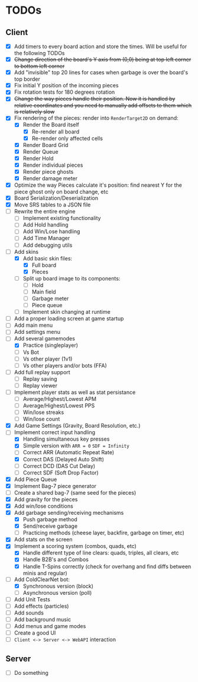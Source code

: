 # TODOs

## Client

 - [x] Add timers to every board action and store the times. Will be useful for the following TODOs
 - [x] ~~Change direction of the board's Y axis from (0,0) being at top left corner to bottom left corner~~
 - [x] Add "invisible" top 20 lines for cases when garbage is over the board's top border
 - [x] Fix initial Y position of the incoming pieces
 - [x] Fix rotation tests for 180 degrees rotation
 - [x] ~~Change the way pieces handle their position. Now it is handled by relative coordinates and you need to manually add offsets to them which is relatively slow~~
 - [x] Fix rendering of the pieces: render into `RenderTarget2D` on demand:
	- [x] Render the Board itself
    	- [x] Re-render all board
    	- [x] Re-render only affected cells
	- [x] Render Board Grid
	- [x] Render Queue
	- [x] Render Hold
	- [x] Render individual pieces
	- [x] Render piece ghosts
	- [x] Render damage meter
 - [x] Optimize the way Pieces calculate it's position: find nearest Y for the piece ghost only on board change, etc
 - [x] Board Serialization/Deserialization
 - [x] Move SRS tables to a JSON file
 - [ ] Rewrite the entire engine
	- [ ] Implement existing functionality
	- [ ] Add Hold handling
	- [ ] Add Win/Lose handling
	- [ ] Add Time Manager
	- [ ] Add debugging utils
 - [ ] Add skins
	- [x] Add basic skin files:
		- [x] Full board
		- [x] Pieces
	- [ ] Split up board image to its components:
		- [ ] Hold
		- [ ] Main field
		- [ ] Garbage meter
		- [ ] Piece queue
	- [ ] Implement skin changing at runtime
 - [ ] Add a proper loading screen at game startup
 - [ ] Add main menu
 - [ ] Add settings menu
 - [ ] Add several gamemodes
	- [x] Practice (singleplayer)
	- [ ] Vs Bot
	- [ ] Vs other player (1v1)
	- [ ] Vs other players and/or bots (FFA)
 - [ ] Add full replay support
	- [ ] Replay saving
	- [ ] Replay viewer
 - [ ] Implement player stats as well as stat persistance
	- [ ] Average/Highest/Lowest APM
	- [ ] Average/Highest/Lowest PPS
	- [ ] Win/lose streaks
	- [ ] Win/lose count
 - [x] Add Game Settings (Gravity, Board Resolution, etc.)
 - [ ] Implement correct input handling
   - [x] Handling simultaneous key presses
   - [x] Simple version with `ARR = 0` `SDF = Infinity`
   - [ ] Correct ARR (Automatic Repeat Rate)
   - [x] Correct DAS (Delayed Auto Shift)
   - [ ] Correct DCD (DAS Cut Delay)
   - [ ] Correct SDF (Soft Drop Factor)
 - [x] Add Piece Queue
 - [x] Implement Bag-7 piece generator
 - [ ] Create a shared bag-7 (same seed for the pieces)
 - [x] Add gravity for the pieces
 - [x] Add win/lose conditions
 - [x] Add garbage sending/receiving mechanisms 
   - [x] Push garbage method
   - [x] Send/receive garbage
   - [ ] Practicing methods (cheese layer, backfire, garbage on timer, etc)
 - [x] Add stats on the screen
 - [x] Implement a scoring system (combos, quads, etc)
	- [x] Handle different type of line clears: quads, triples, all clears, etc
	- [x] Handle B2B's and Combos
	- [x] Handle T-Spins correctly (check for overhang and find diffs between minis and regular)
 - [ ] Add ColdClearNet bot:
	- [x] Synchronous version (block)
	- [ ] Asynchronous version (poll)
 - [ ] Add Unit Tests
 - [ ] Add effects (particles)
 - [ ] Add sounds
 - [ ] Add background music
 - [ ] Add menus and game modes
 - [ ] Create a good UI
 - [ ] `Client <-> Server <-> WebAPI` interaction

## Server
 - [ ] Do something